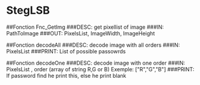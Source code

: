 # StegLSB

##Fonction Fnc_GetImg
###DESC: get pixellist of image
###IN: PathToImage
###OUT: PixelsList, ImageWidth, ImageHeight


##Fonction decodeAll
###DESC: decode image with all orders
###IN: PixelsList
###PRINT: List of possible passowrds

##Fonction decodeOne
###DESC: decode image with one order
###IN: PixelsList , order (array of string R,G or B) Exemple: ["R","G","B"]
###PRINT: If password find he print this, else he print blank
